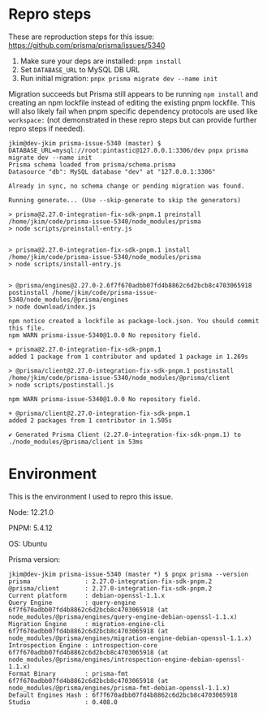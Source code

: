 # Repro steps

These are reproduction steps for this issue: https://github.com/prisma/prisma/issues/5340

1. Make sure your deps are installed: `pnpm install`
2. Set `DATABASE_URL` to MySQL DB URL
3. Run initial migration: `pnpx prisma migrate dev --name init`

Migration succeeds but Prisma still appears to be running `npm install` and creating an npm lockfile instead of editing the existing pnpm lockfile. This will also likely fail when pnpm specific dependency protocols are used like `workspace:` (not demonstrated in these repro steps but can provide further repro steps if needed).

```
jkim@dev-jkim prisma-issue-5340 (master) $ DATABASE_URL=mysql://root:pintastic@127.0.0.1:3306/dev pnpx prisma migrate dev --name init
Prisma schema loaded from prisma/schema.prisma
Datasource "db": MySQL database "dev" at "127.0.0.1:3306"

Already in sync, no schema change or pending migration was found.

Running generate... (Use --skip-generate to skip the generators)

> prisma@2.27.0-integration-fix-sdk-pnpm.1 preinstall /home/jkim/code/prisma-issue-5340/node_modules/prisma
> node scripts/preinstall-entry.js


> prisma@2.27.0-integration-fix-sdk-pnpm.1 install /home/jkim/code/prisma-issue-5340/node_modules/prisma
> node scripts/install-entry.js


> @prisma/engines@2.27.0-2.6f7f670adbb07fd4b8862c6d2bcb8c4703065918 postinstall /home/jkim/code/prisma-issue-5340/node_modules/@prisma/engines
> node download/index.js

npm notice created a lockfile as package-lock.json. You should commit this file.
npm WARN prisma-issue-5340@1.0.0 No repository field.

+ prisma@2.27.0-integration-fix-sdk-pnpm.1
added 1 package from 1 contributor and updated 1 package in 1.269s

> @prisma/client@2.27.0-integration-fix-sdk-pnpm.1 postinstall /home/jkim/code/prisma-issue-5340/node_modules/@prisma/client
> node scripts/postinstall.js

npm WARN prisma-issue-5340@1.0.0 No repository field.

+ @prisma/client@2.27.0-integration-fix-sdk-pnpm.1
added 2 packages from 1 contributor in 1.505s

✔ Generated Prisma Client (2.27.0-integration-fix-sdk-pnpm.1) to ./node_modules/@prisma/client in 53ms
```

# Environment

This is the environment I used to repro this issue.

Node: 12.21.0

PNPM: 5.4.12

OS: Ubuntu

Prisma version:
```
jkim@dev-jkim prisma-issue-5340 (master *) $ pnpx prisma --version
prisma               : 2.27.0-integration-fix-sdk-pnpm.2
@prisma/client       : 2.27.0-integration-fix-sdk-pnpm.2
Current platform     : debian-openssl-1.1.x
Query Engine         : query-engine 6f7f670adbb07fd4b8862c6d2bcb8c4703065918 (at node_modules/@prisma/engines/query-engine-debian-openssl-1.1.x)
Migration Engine     : migration-engine-cli 6f7f670adbb07fd4b8862c6d2bcb8c4703065918 (at node_modules/@prisma/engines/migration-engine-debian-openssl-1.1.x)
Introspection Engine : introspection-core 6f7f670adbb07fd4b8862c6d2bcb8c4703065918 (at node_modules/@prisma/engines/introspection-engine-debian-openssl-1.1.x)
Format Binary        : prisma-fmt 6f7f670adbb07fd4b8862c6d2bcb8c4703065918 (at node_modules/@prisma/engines/prisma-fmt-debian-openssl-1.1.x)
Default Engines Hash : 6f7f670adbb07fd4b8862c6d2bcb8c4703065918
Studio               : 0.408.0
```


